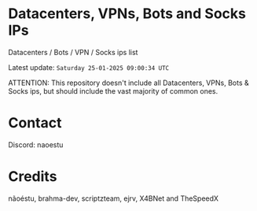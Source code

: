 # Datacenters, VPNs, Bots and Socks IPs
 
Datacenters / Bots / VPN / Socks ips list

Latest update: `Saturday 25-01-2025 09:00:34 UTC` 

ATTENTION: This repository doesn't include all Datacenters, VPNs, Bots & Socks ips, 
but should include the vast majority of common ones.

# Contact
Discord: naoestu

# Credits
nãoéstu, brahma-dev, scriptzteam, ejrv, X4BNet and TheSpeedX
